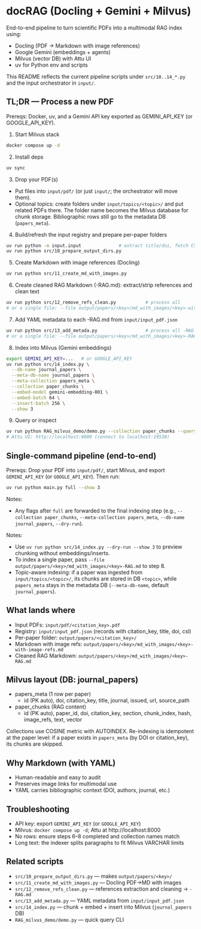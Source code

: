 # docRAG (Docling + Gemini + Milvus)

End-to-end pipeline to turn scientific PDFs into a multimodal RAG index using:
- Docling (PDF → Markdown with image references)
- Google Gemini (embeddings + agents)
- Milvus (vector DB) with Attu UI
- uv for Python env and scripts

This README reflects the current pipeline scripts under `src/10..14_*.py` and the input orchestrator in `input/`.

## TL;DR — Process a new PDF
Prereqs: Docker, uv, and a Gemini API key exported as GEMINI_API_KEY (or GOOGLE_API_KEY).

1) Start Milvus stack
```bash
docker compose up -d
```

2) Install deps
```bash
uv sync
```

3) Drop your PDF(s)
- Put files into `input/pdf/` (or just `input/`; the orchestrator will move them).
 - Optional topics: create folders under `input/topics/<topic>/` and put related PDFs there. The folder name becomes the Milvus database for chunk storage. Bibliographic rows still go to the metadata DB (`papers_meta`).

4) Build/refresh the input registry and prepare per-paper folders
```bash
uv run python -m input.input              # extract title/doi, fetch CSL, create citation_key, rename PDFs, update input/input_pdf.json
uv run python src/10_prepare_output_dirs.py
```

5) Create Markdown with image references (Docling)
```bash
uv run python src/11_create_md_with_images.py
```

6) Create cleaned RAG Markdown (-RAG.md): extract/strip references and clean text
```bash
uv run python src/12_remove_refs_clean.py           # process all
# or a single file: --file output/papers/<key>/md_with_images/<key>-with-image-refs.md
```

7) Add YAML metadata to each -RAG.md from `input/input_pdf.json`
```bash
uv run python src/13_add_metada.py                  # process all -RAG.md
# or a single file: --file output/papers/<key>/md_with_images/<key>-RAG.md
```

8) Index into Milvus (Gemini embeddings)
```bash
export GEMINI_API_KEY=...   # or GOOGLE_API_KEY
uv run python src/14_index.py \
  --db-name journal_papers \
  --meta-db-name journal_papers \
  --meta-collection papers_meta \
  --collection paper_chunks \
  --embed-model gemini-embedding-001 \
  --embed-batch 64 \
  --insert-batch 256 \
  --show 3
```

9) Query or inspect
```bash
uv run python RAG_milvus_demo/demo.py --collection paper_chunks --query-only --query "What was the primary outcome?" --show 3
# Attu UI: http://localhost:8000 (connect to localhost:19530)
```

## Single-command pipeline (end-to-end)
Prereqs: Drop your PDF into `input/pdf/`, start Milvus, and export `GEMINI_API_KEY` (or `GOOGLE_API_KEY`). Then run:

```bash
uv run python main.py full --show 3
```

Notes:
- Any flags after `full` are forwarded to the final indexing step (e.g., `--collection paper_chunks`, `--meta-collection papers_meta`, `--db-name journal_papers`, `--dry-run`).

Notes:
- Use `uv run python src/14_index.py --dry-run --show 3` to preview chunking without embeddings/inserts.
- To index a single paper, pass `--file output/papers/<key>/md_with_images/<key>-RAG.md` to step 8.
 - Topic-aware indexing: if a paper was ingested from `input/topics/<topic>/`, its chunks are stored in DB `<topic>`, while `papers_meta` stays in the metadata DB (`--meta-db-name`, default `journal_papers`).

## What lands where
- Input PDFs: `input/pdf/<citation_key>.pdf`
- Registry: `input/input_pdf.json` (records with citation_key, title, doi, csl)
- Per-paper folder: `output/papers/<citation_key>/`
- Markdown with image refs: `output/papers/<key>/md_with_images/<key>-with-image-refs.md`
- Cleaned RAG Markdown: `output/papers/<key>/md_with_images/<key>-RAG.md`

## Milvus layout (DB: journal_papers)
- papers_meta (1 row per paper)
  - id (PK auto), doi, citation_key, title, journal, issued, url, source_path
- paper_chunks (RAG content)
  - id (PK auto), paper_id, doi, citation_key, section, chunk_index, hash, image_refs, text, vector

Collections use COSINE metric with AUTOINDEX. Re-indexing is idempotent at the paper level: if a paper exists in `papers_meta` (by DOI or citation_key), its chunks are skipped.

## Why Markdown (with YAML)
- Human-readable and easy to audit
- Preserves image links for multimodal use
- YAML carries bibliographic context (DOI, authors, journal, etc.)

## Troubleshooting
- API key: export `GEMINI_API_KEY` (or `GOOGLE_API_KEY`)
- Milvus: `docker compose up -d`; Attu at http://localhost:8000
- No rows: ensure steps 6–8 completed and collection names match
- Long text: the indexer splits paragraphs to fit Milvus VARCHAR limits

## Related scripts
- `src/10_prepare_output_dirs.py` — makes `output/papers/<key>/`
- `src/11_create_md_with_images.py` — Docling PDF→MD with images
- `src/12_remove_refs_clean.py` — references extraction and cleaning → `-RAG.md`
- `src/13_add_metada.py` — YAML metadata from `input/input_pdf.json`
- `src/14_index.py` — chunk + embed + insert into Milvus (`journal_papers` DB)
- `RAG_milvus_demo/demo.py` — quick query CLI
